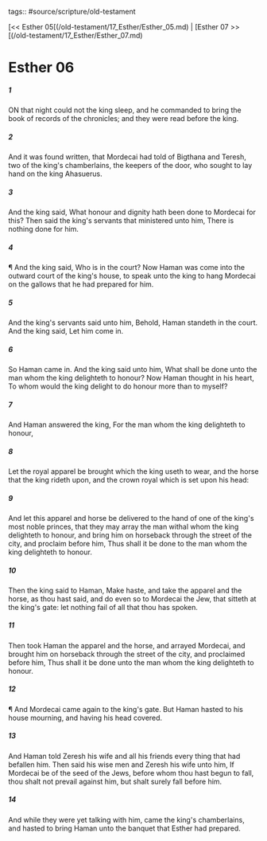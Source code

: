 tags:: #source/scripture/old-testament

[<< Esther 05[(/old-testament/17_Esther/Esther_05.md) | [Esther 07 >>[(/old-testament/17_Esther/Esther_07.md)

# Esther 06

##### 1

ON that night could not the king sleep, and he commanded to bring the book of records of the chronicles; and they were read before the king.

##### 2

And it was found written, that Mordecai had told of Bigthana and Teresh, two of the king's chamberlains, the keepers of the door, who sought to lay hand on the king Ahasuerus.

##### 3

And the king said, What honour and dignity hath been done to Mordecai for this? Then said the king's servants that ministered unto him, There is nothing done for him.

##### 4

¶ And the king said, Who is in the court? Now Haman was come into the outward court of the king's house, to speak unto the king to hang Mordecai on the gallows that he had prepared for him.

##### 5

And the king's servants said unto him, Behold, Haman standeth in the court. And the king said, Let him come in.

##### 6

So Haman came in. And the king said unto him, What shall be done unto the man whom the king delighteth to honour? Now Haman thought in his heart, To whom would the king delight to do honour more than to myself?

##### 7

And Haman answered the king, For the man whom the king delighteth to honour,

##### 8

Let the royal apparel be brought which the king useth to wear, and the horse that the king rideth upon, and the crown royal which is set upon his head:

##### 9

And let this apparel and horse be delivered to the hand of one of the king's most noble princes, that they may array the man withal whom the king delighteth to honour, and bring him on horseback through the street of the city, and proclaim before him, Thus shall it be done to the man whom the king delighteth to honour.

##### 10

Then the king said to Haman, Make haste, and take the apparel and the horse, as thou hast said, and do even so to Mordecai the Jew, that sitteth at the king's gate: let nothing fail of all that thou has spoken.

##### 11

Then took Haman the apparel and the horse, and arrayed Mordecai, and brought him on horseback through the street of the city, and proclaimed before him, Thus shall it be done unto the man whom the king delighteth to honour.

##### 12

¶ And Mordecai came again to the king's gate. But Haman hasted to his house mourning, and having his head covered.

##### 13

And Haman told Zeresh his wife and all his friends every thing that had befallen him. Then said his wise men and Zeresh his wife unto him, If Mordecai be of the seed of the Jews, before whom thou hast begun to fall, thou shalt not prevail against him, but shalt surely fall before him.

##### 14

And while they were yet talking with him, came the king's chamberlains, and hasted to bring Haman unto the banquet that Esther had prepared.

